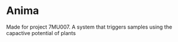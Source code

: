 # Anima
Made for project 7MU007. A system that triggers samples using the capactive potential of plants
